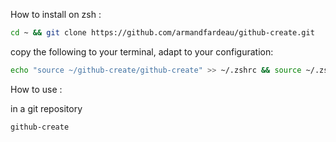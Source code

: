 How to install on zsh :

```sh
cd ~ && git clone https://github.com/armandfardeau/github-create.git
```

copy the following to your terminal, adapt to your configuration:

```sh 
echo "source ~/github-create/github-create" >> ~/.zshrc && source ~/.zshrc
```


How to use :

in a git repository
```sh
github-create
```
